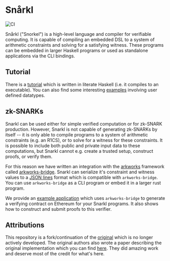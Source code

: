 # Snårkl 

![CI](https://github.com/torsion-labs/snarkl/actions/workflows/nix-ci.yml/badge.svg)

Snårkl ("Snorkel") is a high-level language and compiler for verifiable computing. It is capable of compiling an embedded DSL to a system of arithmetic constraints and solving for a satisfying witness. These programs can be embedded in larger Haskell programs or used as standalone applications via the CLI bindings.

## Tutorial

There is a [tutorial](./tutorial/README.md) which is written in literate Haskell (i.e. it compiles to an executable). You can also find some interesting [examples](./examples/Snarkl/Example/) involving user defined datatypes.

## zk-SNARKs
Snarkl can be used either for simple verified computation or for zk-SNARK production. However, Snarkl is not capable of generating zk-SNARKs by itself -- it is only able to compile programs to a system of arithmetic constraints (e.g. an R1CS), or to solve for a witness for these constraints. It is possible to include both public and private input data to these computations, but Snarkl cannot e.g. create a trusted setup, construct proofs, or verify them.

For this reason we have written an integration with the [arkworks](https://github.com/arkworks-rs/) framework called [arkworks-bridge](https://github.com/torsion-labs/arkworks-bridge). Snarkl can serialize it's constraint and witness values to a [JSON lines](https://jsonlines.org/) format which is compatible with `arkworks-bridge`. You can use `arkworks-bridge` as a CLI program or embed it in a larger rust program.

We provide an [example application](https://github.com/torsion-labs/purescript-zk) which uses `arkworks-bridge` to generate a verifying contract on Ethereum for your Snarkl programs. It also shows how to construct and submit proofs to this verifier.

## Attributions

This repository is a fork/continuation of the [original](https://github.com/gstew5/snarkl) which is no longer actively developed. The original authors also wrote a paper describing the original implementation which you can find [here](http://ace.cs.ohio.edu/~gstewart/papers/snaarkl.pdf). They did amazing work and deserve most of the credit for what's here.
